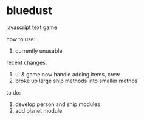 # bluedust
javascript text game

how to use:
1. currently unusable.

recent changes:
1. ui & game now handle adding items, crew
2. broke up large ship methods into smaller methos

to do:
1. develop person and ship modules
2. add planet module